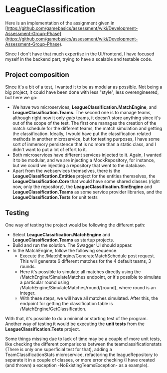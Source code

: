 # LeagueClassification

Here is an implementation of the assignment given in [https://github.com/gamebasics/assessment/wiki/Development-Assessment-Group-Phase](https://github.com/gamebasics/assessment/wiki/Development-Assessment-Group-Phase).

Since I don't have that much expertise in the UI/frontend, I have focused myself in the backend part, trying to have a scalable and testable code.

## Project composition
Since it's a bit of a test, I wanted it to be as modular as possible. Not being a big project, it could have been done with less "style", less overengineered, but here we go:
- We have two microservices, **LeagueClassification.MatchEngine**, and **LeagueClassification.Teams**. The second one is to manage teams, although right now it only *gets* teams, it doesn't store anything since it's out of the scope of the test.
The first one manages the creation of the match schedule for the different teams, the match simulation and getting the classification. Ideally, I would have put the classification related methods in another microservice, but for testing purposes, I have some sort of inmemory persistence that is no more than a static class, and I didn't want to put a lot of effort to it.
- Both microservices have different services injected to it. Again, I wanted it to be modular, and we are injecting a MockRepository, for instance, but we could we injecting a repository that went to the database.
- Apart from the webservices themselves, there is the **LeagueClassification.Entities** project for the entities themselves, the **LeagueClassification.Core** that would have some shared classes (right now, only the repository), the **LeagueClassification.SimEngine** and **LeagueClassification.Teams** as some service provider libraries, and the **LeagueClassification.Tests** for unit tests

## Testing
One way of testing the project would be following the different path:
- Select **LeagueClassification.MatchEngine** and **LeagueClassification.Teams** as startup projects.
- Build and run the solution. The Swagger UI should appear.
- In the MatchEngine, follow the following sequence:
	- Execute the /MatchEngine/GenerateMatchSchedule post request. This will generate 6 different matches for the 4 default teams, 3 rounds.
	- Here it's possible to simulate all matches directly using the /MatchEngine/SimulateMatches endpoint, or it's possible to simulate a particular round using /MatchEngine/SimulateMatches/round/{round}, where round is an integer.
	- With these steps, we will have all matches simulated. After this, the endpoint for getting the classification table is /MatchEngine/GetClassification.

With that, it's possible to do a minimal or starting test of the program. Another way of testing it would be executing the **unit tests** from the **LeagueClassification.Tests** project.

Some things missing due to lack of time may be a couple of more unit tests, like checking the different comparisons between the teamclassificationstats (There is only one superficial test for that), adding a TeamClassificationStats microservice, refactoring the leagueRepository to separate it in a couple of classes, or more error checking (I have created (and thrown) a exception -NoExistingTeamsException- as a example). 